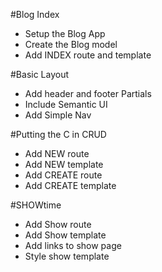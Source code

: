 #Blog Index
* Setup the Blog App
* Create the Blog model
* Add INDEX route and template

#Basic Layout
* Add header and footer Partials
* Include Semantic UI
* Add Simple Nav

#Putting the C in CRUD
* Add NEW route
* Add NEW template
* Add CREATE route
* Add CREATE template

#SHOWtime
* Add Show route
* Add Show template
* Add links to show page
* Style show template

